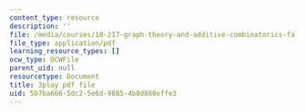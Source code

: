 ```yaml
---
content_type: resource
description: ''
file: /media/courses/18-217-graph-theory-and-additive-combinatorics-fall-2019/5b7ba6665dc25e6d98854b8d860effe3_9gy-CAwx0Ls.pdf
file_type: application/pdf
learning_resource_types: []
ocw_type: OCWFile
parent_uid: null
resourcetype: Document
title: 3play pdf file
uid: 5b7ba666-5dc2-5e6d-9885-4b8d860effe3
---
```

